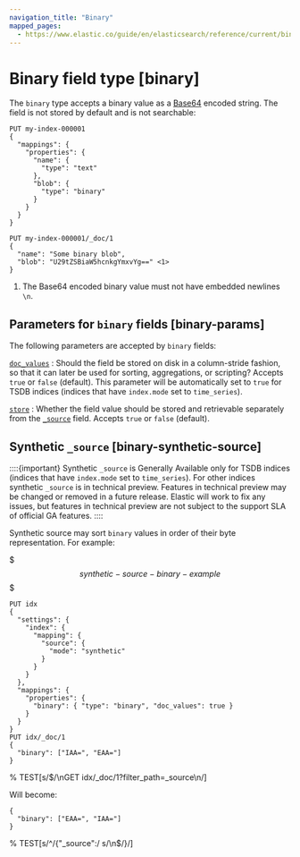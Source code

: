 ```yaml
---
navigation_title: "Binary"
mapped_pages:
  - https://www.elastic.co/guide/en/elasticsearch/reference/current/binary.html
---
```


# Binary field type [binary]


The `binary` type accepts a binary value as a [Base64](https://en.wikipedia.org/wiki/Base64) encoded string. The field is not stored by default and is not searchable:

```console
PUT my-index-000001
{
  "mappings": {
    "properties": {
      "name": {
        "type": "text"
      },
      "blob": {
        "type": "binary"
      }
    }
  }
}

PUT my-index-000001/_doc/1
{
  "name": "Some binary blob",
  "blob": "U29tZSBiaW5hcnkgYmxvYg==" <1>
}
```

1. The Base64 encoded binary value must not have embedded newlines `\n`.


## Parameters for `binary` fields [binary-params]

The following parameters are accepted by `binary` fields:

[`doc_values`](/reference/elasticsearch/mapping-reference/doc-values.md)
:   Should the field be stored on disk in a column-stride fashion, so that it can later be used for sorting, aggregations, or scripting? Accepts `true` or `false` (default). This parameter will be automatically set to `true` for TSDB indices (indices that have `index.mode` set to `time_series`).

[`store`](/reference/elasticsearch/mapping-reference/mapping-store.md)
:   Whether the field value should be stored and retrievable separately from the [`_source`](/reference/elasticsearch/mapping-reference/mapping-source-field.md) field. Accepts `true` or `false` (default).


## Synthetic `_source` [binary-synthetic-source]

::::{important}
Synthetic `_source` is Generally Available only for TSDB indices (indices that have `index.mode` set to `time_series`). For other indices synthetic `_source` is in technical preview. Features in technical preview may be changed or removed in a future release. Elastic will work to fix any issues, but features in technical preview are not subject to the support SLA of official GA features.
::::


Synthetic source may sort `binary` values in order of their byte representation. For example:

$$$synthetic-source-binary-example$$$

```console
PUT idx
{
  "settings": {
    "index": {
      "mapping": {
        "source": {
          "mode": "synthetic"
        }
      }
    }
  },
  "mappings": {
    "properties": {
      "binary": { "type": "binary", "doc_values": true }
    }
  }
}
PUT idx/_doc/1
{
  "binary": ["IAA=", "EAA="]
}
```
% TEST[s/$/\nGET idx/_doc/1\?filter_path=_source\n/]

Will become:

```console-result
{
  "binary": ["EAA=", "IAA="]
}
```
% TEST[s/^/{"_source":/ s/\n$/}/]


